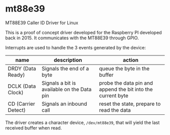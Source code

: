 # mt88e39
MT88E39 Caller ID Driver for Linux

This is a proof of concept driver developed for the Raspberry PI developed back in 2015.
It communicates with the MT88E39 through GPIO.

Interrupts are used to handle the 3 events generated by the device:

| name              | description | action |
|-------------------|-------------|--------|
| DRDY (Data Ready) | Signals the end of a byte | queue the byte in the buffer |
| DCLK (Data Clock) | Signals a bit is available on the Data pin | probe the data pin and append the bit into the current byte |
| CD (Carrier Detect) | Signals an inbound call | reset the state, prepare to read the data |

The driver creates a character device, `/dev/mt88e39`, that will yield the last received buffer when read.
